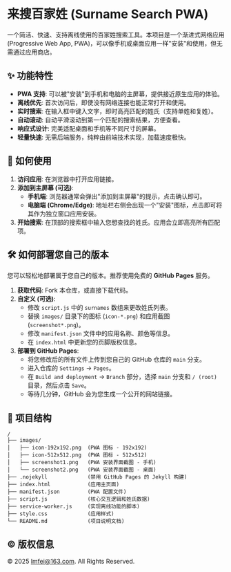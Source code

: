 # 来搜百家姓 (Surname Search PWA)

一个简洁、快速、支持离线使用的百家姓搜索工具。本项目是一个渐进式网络应用 (Progressive Web App, PWA)，可以像手机或桌面应用一样"安装"和使用，但无需通过应用商店。

## ✨ 功能特性

-   **PWA 支持**: 可以被"安装"到手机和电脑的主屏幕，提供接近原生应用的体验。
-   **离线优先**: 首次访问后，即使没有网络连接也能正常打开和使用。
-   **实时搜索**: 在输入框中键入文字，即时高亮匹配的姓氏（支持单姓和复姓）。
-   **自动滚动**: 自动平滑滚动到第一个匹配的搜索结果，方便查看。
-   **响应式设计**: 完美适配桌面和手机等不同尺寸的屏幕。
-   **轻量快速**: 无需后端服务，纯粹由前端技术实现，加载速度极快。

## 🚀 如何使用

1.  **访问应用**: 在浏览器中打开应用链接。
2.  **添加到主屏幕 (可选)**:
    -   **手机端**: 浏览器通常会弹出"添加到主屏幕"的提示，点击确认即可。
    -   **电脑端 (Chrome/Edge)**: 地址栏右侧会出现一个"安装"图标，点击即可将其作为独立窗口应用安装。
3.  **开始搜索**: 在顶部的搜索框中输入您想查找的姓氏。应用会立即高亮所有匹配项。

## 🛠️ 如何部署您自己的版本

您可以轻松地部署属于您自己的版本。推荐使用免费的 **GitHub Pages** 服务。

1.  **获取代码**: Fork 本仓库，或直接下载代码。
2.  **自定义 (可选)**:
    -   修改 `script.js` 中的 `surnames` 数组来更改姓氏列表。
    -   替换 `images/` 目录下的图标 (`icon-*.png`) 和应用截图 (`screenshot*.png`)。
    -   修改 `manifest.json` 文件中的应用名称、颜色等信息。
    -   在 `index.html` 中更新您的页脚版权信息。
3.  **部署到 GitHub Pages**:
    -   将您修改后的所有文件上传到您自己的 GitHub 仓库的 `main` 分支。
    -   进入仓库的 `Settings` -> `Pages`。
    -   在 `Build and deployment` -> `Branch` 部分，选择 `main` 分支和 `/ (root)` 目录，然后点击 `Save`。
    -   等待几分钟，GitHub 会为您生成一个公开的网站链接。

## 📂 项目结构

```
/
├── images/
│   ├── icon-192x192.png  (PWA 图标 - 192x192)
│   ├── icon-512x512.png  (PWA 图标 - 512x512)
│   ├── screenshot1.png   (PWA 安装界面截图 - 手机)
│   └── screenshot2.png   (PWA 安装界面截图 - 桌面)
├── .nojekyll             (禁用 GitHub Pages 的 Jekyll 构建)
├── index.html            (应用主页面)
├── manifest.json         (PWA 配置文件)
├── script.js             (核心交互逻辑和姓氏数据)
├── service-worker.js     (实现离线功能的脚本)
├── style.css             (应用样式)
└── README.md             (项目说明文档)
```

## © 版权信息

&copy; 2025 lmfei@163.com. All Rights Reserved. 